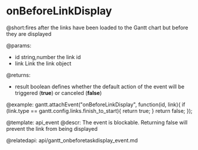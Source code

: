 onBeforeLinkDisplay
=============
@short:fires after the links have been loaded to the Gantt chart but before they are displayed
	

@params:
- id	string,number	the link id
- link	Link	the link object

@returns:  
  - result     boolean       defines whether the default action of the event will be triggered (<b>true</b>) or canceled (<b>false</b>) 
 
@example:
gantt.attachEvent("onBeforeLinkDisplay", function(id, link){
    if (link.type == gantt.config.links.finish_to_start){
        return true;
    }
    return false;
});

@template:	api_event
@descr:
The event is blockable. Returning false will prevent the link from being displayed

@relatedapi:
	api/gantt_onbeforetaskdisplay_event.md